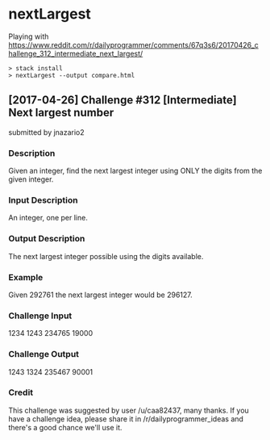 # nextLargest

Playing with https://www.reddit.com/r/dailyprogrammer/comments/67q3s6/20170426_challenge_312_intermediate_next_largest/

```
> stack install
> nextLargest --output compare.html
```

## [2017-04-26] Challenge #312 [Intermediate] Next largest number
submitted by jnazario2


### Description

Given an integer, find the next largest integer using ONLY the digits from the given integer.


### Input Description

An integer, one per line.

### Output Description

The next largest integer possible using the digits available.


### Example

Given 292761 the next largest integer would be 296127.

### Challenge Input

1234
1243
234765
19000

### Challenge Output

1243
1324
235467
90001

### Credit

This challenge was suggested by user /u/caa82437, many thanks. If you have a challenge idea, please share it in /r/dailyprogrammer_ideas and there's a good chance we'll use it.
